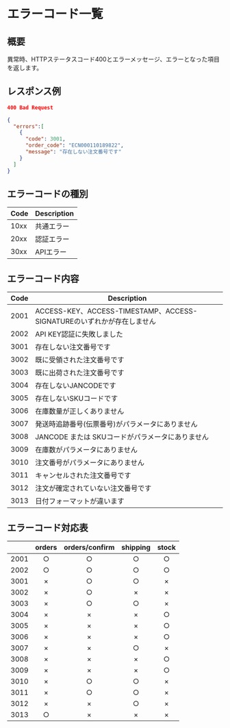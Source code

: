 # エラーコード一覧

## 概要
異常時、HTTPステータスコード400とエラーメッセージ、エラーとなった項目を返します。

## レスポンス例
```json
400 Bad Request

{
  "errors":[
    {
      "code": 3001,
      "order_code": "ECN000110189822",
      "message": "存在しない注文番号です"
    }
  ]
}
```

## エラーコードの種別
| Code | Description |
|------|-------------|
| 10xx | 共通エラー    |
| 20xx | 認証エラー    |
| 30xx | APIエラー    |

## エラーコード内容
| Code | Description |
|------|-------------|
| 2001 | ACCESS-KEY、ACCESS-TIMESTAMP、ACCESS-SIGNATUREのいずれかが存在しません    |
| 2002 | API KEY認証に失敗しました    |
| 3001 | 存在しない注文番号です    |
| 3002 | 既に受領された注文番号です |
| 3003 | 既に出荷された注文番号です |
| 3004 | 存在しないJANCODEです    |
| 3005 | 存在しないSKUコードです   |
| 3006 | 在庫数量が正しくありません |
| 3007 | 発送時追跡番号(伝票番号)がパラメータにありません |
| 3008 | JANCODE または SKUコードがパラメータにありません |
| 3009 | 在庫数がパラメータにありません |
| 3010 | 注文番号がパラメータにありません |
| 3011 | キャンセルされた注文番号です |
| 3012 | 注文が確定されていない注文番号です |
| 3013 | 日付フォーマットが違います |

## エラーコード対応表
|      | orders | orders/confirm | shipping | stock |
|------|:------:|:--------------:|:--------:|:-----:|
| 2001 | ○ | ○ | ○ | ○ |
| 2002 | ○ | ○ | ○ | ○ |
| 3001 | × | ○ | ○ | × |
| 3002 | × | ○ | × | × |
| 3003 | × | ○ | ○ | × |
| 3004 | × | × | × | ○ |
| 3005 | × | × | × | ○ |
| 3006 | × | × | × | ○ |
| 3007 | × | × | ○ | × |
| 3008 | × | × | × | ○ |
| 3009 | × | × | × | ○ |
| 3010 | × | ○ | ○ | × |
| 3011 | × | ○ | ○ | × |
| 3012 | × | × | ○ | × |
| 3013 | ○ | × | × | × |
